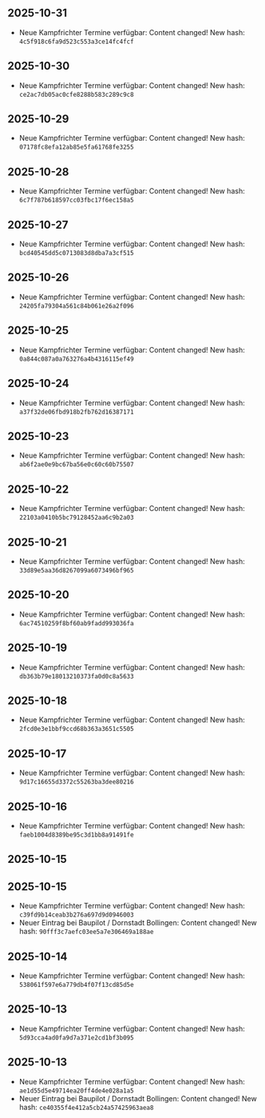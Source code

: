 
## 2025-10-31
- Neue Kampfrichter Termine verfügbar: Content changed! New hash: `4c5f918c6fa9d523c553a3ce14fc4fcf`

## 2025-10-30
- Neue Kampfrichter Termine verfügbar: Content changed! New hash: `ce2ac7db05ac0cfe8288b583c289c9c8`

## 2025-10-29
- Neue Kampfrichter Termine verfügbar: Content changed! New hash: `07178fc8efa12ab85e5fa61768fe3255`

## 2025-10-28
- Neue Kampfrichter Termine verfügbar: Content changed! New hash: `6c7f787b618597cc03fbc17f6ec158a5`

## 2025-10-27
- Neue Kampfrichter Termine verfügbar: Content changed! New hash: `bcd40545dd5c0713083d8dba7a3cf515`

## 2025-10-26
- Neue Kampfrichter Termine verfügbar: Content changed! New hash: `24205fa79304a561c84b061e26a2f096`

## 2025-10-25
- Neue Kampfrichter Termine verfügbar: Content changed! New hash: `0a844c087a0a763276a4b4316115ef49`

## 2025-10-24
- Neue Kampfrichter Termine verfügbar: Content changed! New hash: `a37f32de06fbd918b2fb762d16387171`

## 2025-10-23
- Neue Kampfrichter Termine verfügbar: Content changed! New hash: `ab6f2ae0e9bc67ba56e0c60c60b75507`

## 2025-10-22
- Neue Kampfrichter Termine verfügbar: Content changed! New hash: `22103a0410b5bc79128452aa6c9b2a03`

## 2025-10-21
- Neue Kampfrichter Termine verfügbar: Content changed! New hash: `33d89e5aa36d8267099a6073496bf965`

## 2025-10-20
- Neue Kampfrichter Termine verfügbar: Content changed! New hash: `6ac74510259f8bf60ab9fadd993036fa`

## 2025-10-19
- Neue Kampfrichter Termine verfügbar: Content changed! New hash: `db363b79e18013210373fa0d0c8a5633`

## 2025-10-18
- Neue Kampfrichter Termine verfügbar: Content changed! New hash: `2fcd0e3e1bbf9ccd68b363a3651c5505`

## 2025-10-17
- Neue Kampfrichter Termine verfügbar: Content changed! New hash: `9d17c16655d3372c55263ba3dee80216`

## 2025-10-16
- Neue Kampfrichter Termine verfügbar: Content changed! New hash: `faeb1004d8389be95c3d1bb8a91491fe`

## 2025-10-15

## 2025-10-15
- Neue Kampfrichter Termine verfügbar: Content changed! New hash: `c39fd9b14ceab3b276a697d9d0946003`
- Neuer Eintrag bei Baupilot / Dornstadt Bollingen: Content changed! New hash: `90fff3c7aefc03ee5a7e306469a188ae`

## 2025-10-14
- Neue Kampfrichter Termine verfügbar: Content changed! New hash: `538061f597e6a779db4f07f13cd85d5e`

## 2025-10-13
- Neue Kampfrichter Termine verfügbar: Content changed! New hash: `5d93cca4ad0fa9d7a371e2cd1bf3b095`

## 2025-10-13
- Neue Kampfrichter Termine verfügbar: Content changed! New hash: `ae1d55d5e49714ea20ff4de4e028a1a5`
- Neuer Eintrag bei Baupilot / Dornstadt Bollingen: Content changed! New hash: `ce40355f4e412a5cb24a57425963aea8`

